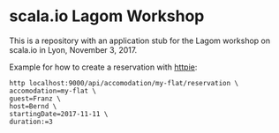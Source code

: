 # scala.io Lagom Workshop

This is a repository with an application stub for the Lagom workshop on scala.io in Lyon, November 3, 2017.

Example for how to create a reservation with [httpie](https://httpie.org/):

```
http localhost:9000/api/accomodation/my-flat/reservation \
accomodation=my-flat \
guest=Franz \
host=Bernd \
startingDate=2017-11-11 \
duration:=3
```
